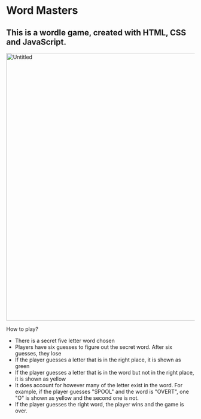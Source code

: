# Word Masters

## This is a wordle game, created with HTML, CSS and JavaScript.

<img width="714" alt="Untitled" src="https://github.com/josgar14/Wordy-Masters/assets/42749669/c442f6d7-f5f2-4a8f-99de-c355fb9b375f">

How to play?

- There is a secret five letter word chosen
- Players have six guesses to figure out the secret word. After six guesses, they lose
- If the player guesses a letter that is in the right place, it is shown as green
- If the player guesses a letter that is in the word but not in the right place, it is shown as yellow
- It does account for however many of the letter exist in the word. For example, if the player guesses "SPOOL" and the word is "OVERT", one "O" is shown as yellow and the second one is not.
- If the player guesses the right word, the player wins and the game is over.
